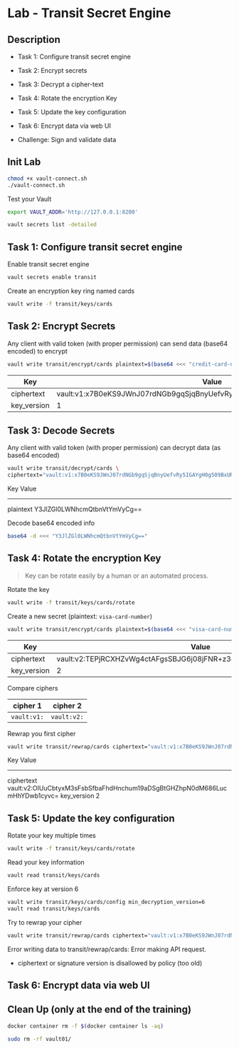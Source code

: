 # Lab - Transit Secret Engine

<walkthrough-tutorial-duration duration="20.0"></walkthrough-tutorial-duration>

## Description

* Task 1: Configure transit secret engine
* Task 2: Encrypt secrets
* Task 3: Decrypt a cipher-text
* Task 4: Rotate the encryption Key
* Task 5: Update the key configuration
* Task 6: Encrypt data via web UI

* Challenge: Sign and validate data

## Init Lab

```bash
chmod +x vault-connect.sh
./vault-connect.sh
```

Test your Vault

```bash
export VAULT_ADDR='http://127.0.0.1:8200' 

vault secrets list -detailed
```

## Task 1: Configure transit secret engine

Enable transit secret engine

```bash
vault secrets enable transit
```

Create an encryption key ring named cards

```bash
vault write -f transit/keys/cards
```

## Task 2: Encrypt Secrets

Any client with valid token (with proper permission) can send data (base64 encoded) to encrypt

```bash
vault write transit/encrypt/cards plaintext=$(base64 <<< "credit-card-number")
```

Key           |Value
---           |-----
ciphertext    |vault:v1:x7B0eKS9JWnJ07rdNGb9gqSjqBnyUefvRy5IGAYgH0g509BxURetCZRSxwObFO8=
key_version   |1

## Task 3: Decode Secrets

Any client with valid token (with proper permission) can decrypt data (as base64 encoded)

```bash
vault write transit/decrypt/cards \
ciphertext="vault:v1:x7B0eKS9JWnJ07rdNGb9gqSjqBnyUefvRy5IGAYgH0g509BxURetCZRSxwObFO8="
```

Key          Value
---          -----
plaintext    Y3JlZGl0LWNhcmQtbnVtYmVyCg==

Decode base64 encoded info

```bash
base64 -d <<< "Y3JlZGl0LWNhcmQtbnVtYmVyCg=="
```

## Task 4: Rotate the encryption Key

> Key can be rotate easily by a human or an automated process.

Rotate the key

```bash
vault write -f transit/keys/cards/rotate
```

Create a new secret (plaintext: `visa-card-number`)

```bash
vault write transit/encrypt/cards plaintext=$(base64 <<< "visa-card-number")
```

Key           |Value
---           |-----
ciphertext    |vault:v2:TEPjRCXHZvWg4ctAFgsSBJG6j08jFNR+z3c2ImlVpidQ8G2kaR4sPxcWLBVm
key_version   |2

Compare ciphers

| cipher 1 | cipher 2 |
|---|---|
| `vault:v1:` | `vault:v2:` |

Rewrap you first cipher

```bash
vault write transit/rewrap/cards ciphertext="vault:v1:x7B0eKS9JWnJ07rdNGb9gqSjqBnyUefvRy5IGAYgH0g509BxURetCZRSxwObFO8="
```

Key            Value
---            -----
ciphertext     vault:v2:OIUuCbtyxM3sFsbSfbaFhdHnchum19aDSgBtGHZhpN0dM686LucmHhYDwb1cyvc=
key_version    2


## Task 5: Update the key configuration

Rotate your key multiple times

```bash
vault write -f transit/keys/cards/rotate
```

Read your key information

```bash
vault read transit/keys/cards
```

Enforce key at version 6

```bash
vault write transit/keys/cards/config min_decryption_version=6
vault read transit/keys/cards
```

Try to rewrap your cipher

```bash
vault write transit/rewrap/cards ciphertext="vault:v1:x7B0eKS9JWnJ07rdNGb9gqSjqBnyUefvRy5IGAYgH0g509BxURetCZRSxwObFO8="
```

Error writing data to transit/rewrap/cards: Error making API request.
* ciphertext or signature version is disallowed by policy (too old)

## Task 6: Encrypt data via web UI


## Clean Up (only at the end of the training)


```bash
docker container rm -f $(docker container ls -aq)
```

```bash
sudo rm -rf vault01/
```
